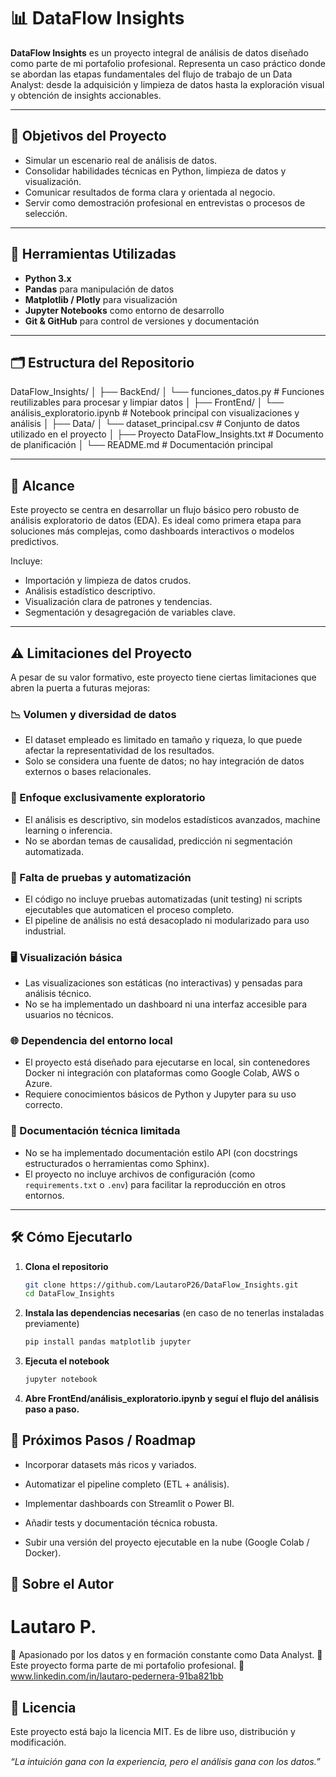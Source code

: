 # 📊 DataFlow Insights

**DataFlow Insights** es un proyecto integral de análisis de datos diseñado como parte de mi portafolio profesional. Representa un caso práctico donde se abordan las etapas fundamentales del flujo de trabajo de un Data Analyst: desde la adquisición y limpieza de datos hasta la exploración visual y obtención de insights accionables.

---

## 🚀 Objetivos del Proyecto

- Simular un escenario real de análisis de datos.
- Consolidar habilidades técnicas en Python, limpieza de datos y visualización.
- Comunicar resultados de forma clara y orientada al negocio.
- Servir como demostración profesional en entrevistas o procesos de selección.

---

## 🧰 Herramientas Utilizadas

- **Python 3.x**
- **Pandas** para manipulación de datos
- **Matplotlib / Plotly** para visualización
- **Jupyter Notebooks** como entorno de desarrollo
- **Git & GitHub** para control de versiones y documentación

---

## 🗂 Estructura del Repositorio

DataFlow_Insights/
│
├── BackEnd/
│ └── funciones_datos.py # Funciones reutilizables para procesar y limpiar datos
│
├── FrontEnd/
│ └── análisis_exploratorio.ipynb # Notebook principal con visualizaciones y análisis
│
├── Data/
│ └── dataset_principal.csv # Conjunto de datos utilizado en el proyecto
│
├── Proyecto DataFlow_Insights.txt # Documento de planificación
│
└── README.md # Documentación principal

---

## 📌 Alcance

Este proyecto se centra en desarrollar un flujo básico pero robusto de análisis exploratorio de datos (EDA). Es ideal como primera etapa para soluciones más complejas, como dashboards interactivos o modelos predictivos.

Incluye:

- Importación y limpieza de datos crudos.
- Análisis estadístico descriptivo.
- Visualización clara de patrones y tendencias.
- Segmentación y desagregación de variables clave.

---

## ⚠️ Limitaciones del Proyecto

A pesar de su valor formativo, este proyecto tiene ciertas limitaciones que abren la puerta a futuras mejoras:

### 📉 Volumen y diversidad de datos

- El dataset empleado es limitado en tamaño y riqueza, lo que puede afectar la representatividad de los resultados.
- Solo se considera una fuente de datos; no hay integración de datos externos o bases relacionales.

### 🔎 Enfoque exclusivamente exploratorio

- El análisis es descriptivo, sin modelos estadísticos avanzados, machine learning o inferencia.
- No se abordan temas de causalidad, predicción ni segmentación automatizada.

### 🧪 Falta de pruebas y automatización

- El código no incluye pruebas automatizadas (unit testing) ni scripts ejecutables que automaticen el proceso completo.
- El pipeline de análisis no está desacoplado ni modularizado para uso industrial.

### 🖥 Visualización básica

- Las visualizaciones son estáticas (no interactivas) y pensadas para análisis técnico.
- No se ha implementado un dashboard ni una interfaz accesible para usuarios no técnicos.

### 🌐 Dependencia del entorno local

- El proyecto está diseñado para ejecutarse en local, sin contenedores Docker ni integración con plataformas como Google Colab, AWS o Azure.
- Requiere conocimientos básicos de Python y Jupyter para su uso correcto.

### 📄 Documentación técnica limitada

- No se ha implementado documentación estilo API (con docstrings estructurados o herramientas como Sphinx).
- El proyecto no incluye archivos de configuración (como `requirements.txt` o `.env`) para facilitar la reproducción en otros entornos.

---

## 🛠️ Cómo Ejecutarlo

1. **Clona el repositorio**
   ```bash
   git clone https://github.com/LautaroP26/DataFlow_Insights.git
   cd DataFlow_Insights

2. **Instala las dependencias necesarias**
    (en caso de no tenerlas instaladas previamente)
    ```bash
    pip install pandas matplotlib jupyter

3. **Ejecuta el notebook**
    ```bash
    jupyter notebook

4. **Abre FrontEnd/análisis_exploratorio.ipynb y seguí el flujo del análisis paso a paso.**
    
## 🧭 Próximos Pasos / Roadmap


- Incorporar datasets más ricos y variados.

- Automatizar el pipeline completo (ETL + análisis).

- Implementar dashboards con Streamlit o Power BI.

- Añadir tests y documentación técnica robusta.

- Subir una versión del proyecto ejecutable en la nube (Google Colab / Docker).

## 👤 Sobre el Autor
 # Lautaro P.
📍 Apasionado por los datos y en formación constante como Data Analyst.
💼 Este proyecto forma parte de mi portafolio profesional.
🔗 www.linkedin.com/in/lautaro-pedernera-91ba821bb

## 📄 Licencia
Este proyecto está bajo la licencia MIT. Es de libre uso, distribución y modificación.

*“La intuición gana con la experiencia, pero el análisis gana con los datos.”*

